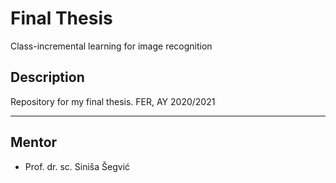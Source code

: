 # Final Thesis
Class-incremental learning for image recognition

## Description
Repository for my final thesis.
FER, AY 2020/2021

---

## Mentor
* Prof. dr. sc. Siniša Šegvić
